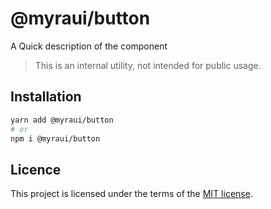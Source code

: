 # @myraui/button

A Quick description of the component

> This is an internal utility, not intended for public usage.

## Installation

```sh
yarn add @myraui/button
# or
npm i @myraui/button
```

## Licence

This project is licensed under the terms of the
[MIT license](https://github.com/gitaumoses4@gmail.com/myraui/blob/master/LICENSE).
